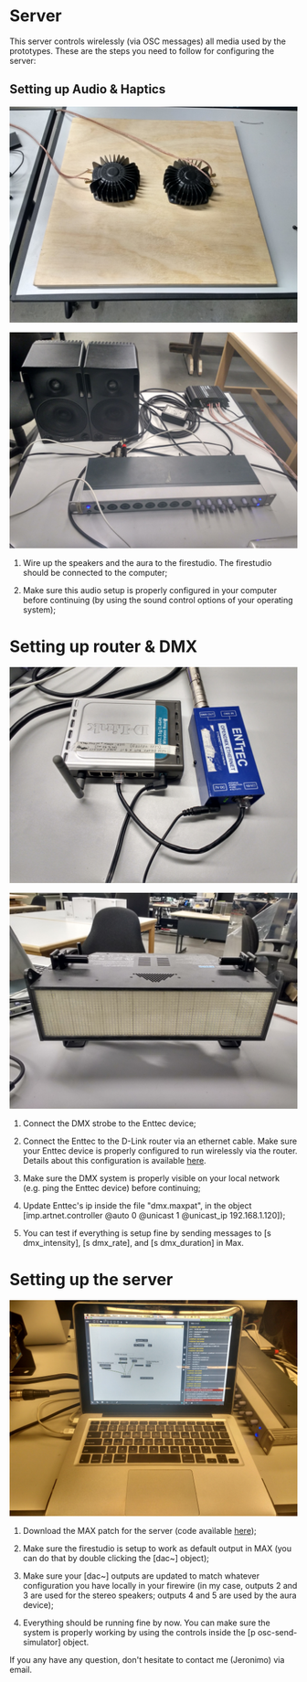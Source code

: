 # Server
This server controls wirelessly (via OSC messages) all media used by the prototypes. These are the steps you need to follow for configuring the server:

## Setting up Audio & Haptics
![image](photos/aura.jpg)

![image](photos/sound.jpg)

1. Wire up the speakers and the aura to the firestudio. The firestudio should be connected to the computer;

2. Make sure this audio setup is properly configured in your computer before continuing (by using the sound control options of your operating system);

# Setting up router & DMX

![image](photos/router.jpg)

![image](photos/dmx.jpg)

1. Connect the DMX strobe to the Enttec device;

2. Connect the Enttec to the D-Link router via an ethernet cable. Make sure your Enttec device is properly configured to run wirelessly via the router. Details about this configuration is available [here](https://d2lsjit0ao211e.cloudfront.net/pdf/manuals/70305.pdf).

3. Make sure the DMX system is properly visible on your local network (e.g. ping the Enttec device) before continuing;

4. Update Enttec's ip inside the file "dmx.maxpat", in the object [imp.artnet.controller @auto 0 @unicast 1 @unicast_ip 192.168.1.120]);

5. You can test if everything is setup fine by sending messages to [s dmx_intensity], [s dmx_rate], and [s dmx_duration] in Max.

# Setting up the server

![image](photos/server.jpg)

1. Download the MAX patch for the server (code avaìlable [here](https://github.com/qualified-self/cue-control/tree/master/maxmsp%20server/version%202));

2. Make sure the firestudio is setup to work as default output in MAX (you can do that by double clicking the [dac~] object);

3. Make sure your [dac~] outputs are updated to match whatever configuration you have locally in your firewire (in my case, outputs 2 and 3 are used for the stereo speakers; outputs 4 and 5 are used by the aura device);

4. Everything should be running fine by now. You can make sure the system is properly working by using the controls inside the [p osc-send-simulator] object.

If you any have any question, don't hesitate to contact me (Jeronimo) via email.
